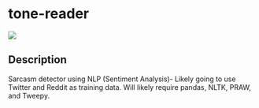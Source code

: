 # tone-reader

[![](https://img.shields.io/badge/project-link-green)](https://github.com/DavidNguyen2002/tone-reader)

## Description

Sarcasm detector using NLP (Sentiment Analysis)- Likely going to use Twitter and Reddit as training data. Will likely require pandas, NLTK, PRAW, and Tweepy.
